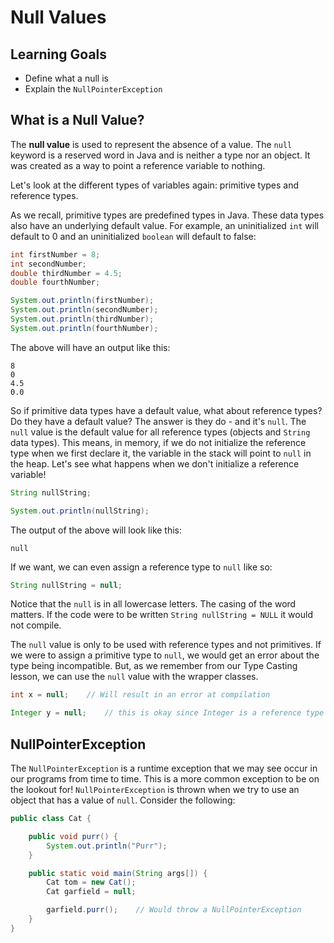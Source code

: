 # Null Values

## Learning Goals

- Define what a null is
- Explain the `NullPointerException`

## What is a Null Value?

The **null value** is used to represent the absence of a value. The `null`
keyword is a reserved word in Java and is neither a type nor an object. It was
created as a way to point a reference variable to nothing.

Let's look at the different types of variables again: primitive types and
reference types.

As we recall, primitive types are predefined types in Java. These data types
also have an underlying default value. For example, an uninitialized `int` will
default to 0 and an uninitialized `boolean` will default to false:

```java
int firstNumber = 8;
int secondNumber;
double thirdNumber = 4.5;
double fourthNumber;

System.out.println(firstNumber);
System.out.println(secondNumber);
System.out.println(thirdNumber);
System.out.println(fourthNumber);
```

The above will have an output like this:

```plaintext
8
0
4.5
0.0
```

So if primitive data types have a default value, what about reference types?
Do they have a default value? The answer is they do - and it's `null`. The
`null` value is the default value for all reference types (objects and `String`
data types). This means, in memory, if we do not initialize the reference type
when we first declare it, the variable in the stack will point to `null` in the
heap. Let's see what happens when we don't initialize a reference
variable!

```java
String nullString;

System.out.println(nullString);
```

The output of the above will look like this:

```plainttext
null
```

If we want, we can even assign a reference type to `null` like so:

```java
String nullString = null;
```

Notice that the `null` is in all lowercase letters. The casing of the word
matters. If the code were to be written `String nullString = NULL` it would not
compile.

The `null` value is only to be used with reference types and not primitives. If
we were to assign a primitive type to `null`, we would get an error about the
type being incompatible. But, as we remember from our Type Casting lesson, we
can use the `null` value with the wrapper classes. 

```java
int x = null;    // Will result in an error at compilation

Integer y = null;    // this is okay since Integer is a reference type
```

## NullPointerException

The `NullPointerException` is a runtime exception that we may see occur in our
programs from time to time. This is a more common exception to be on the lookout
for! `NullPointerException` is thrown when we try to use an object that has a
value of `null`. Consider the following:

```java
public class Cat {

    public void purr() {
        System.out.println("Purr");
    }

    public static void main(String args[]) {
        Cat tom = new Cat();
        Cat garfield = null;

        garfield.purr();    // Would throw a NullPointerException
    }
}
```
